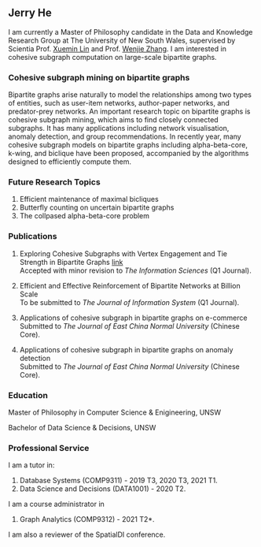 ## Jerry He

I am currently a Master of Philosophy candidate in the Data and Knowledge Research Group at The University of New South Wales, supervised by Scientia Prof. [Xuemin Lin](https://www.cse.unsw.edu.au/~lxue/) and Prof. [Wenjie Zhang](https://www.cse.unsw.edu.au/~zhangw/). I am interested in cohesive subgraph computation on large-scale bipartite graphs. 

### Cohesive subgraph mining on bipartite graphs
Bipartite graphs arise naturally to model the relationships among two types of entities, such as user-item networks, author-paper networks, and predator-prey networks. An important research topic on bipartite graphs is cohesive subgraph mining, which aims to find closely connected subgraphs. It has many applications including network visualisation, anomaly detection, and group recommendations. In recently year, many cohesive subgraph models on bipartite graphs including alpha-beta-core, k-wing, and biclique have been proposed, accompanied by the algorithms designed to efficiently compute them.

### Future Research Topics
1. Efficient maintenance of maximal bicliques
2. Butterfly counting on uncertain bipartite graphs
3. The collpased alpha-beta-core problem

### Publications
1. Exploring Cohesive Subgraphs with Vertex Engagement and Tie Strength in Bipartite Graphs [link](https://arxiv.org/pdf/2008.04054.pdf)  
Accepted with minor revision to *The Information Sciences* (Q1 Journal). 

2. Efficient and Effective Reinforcement of Bipartite Networks at Billion Scale  
To be submitted to *The Journal of Information System* (Q1 Journal). 

3. Applications of cohesive subgraph in bipartite graphs on e-commerce  
Submitted to *The Journal of East China Normal University* (Chinese Core). 

4. Applications of cohesive subgraph in bipartite graphs on anomaly detection  
Submitted to *The Journal of East China Normal University* (Chinese Core). 

### Education 
Master of Philosophy in Computer Science & Enigineering, UNSW

Bachelor of Data Science & Decisions, UNSW

### Professional Service

I am a tutor in:

1. Database Systems (COMP9311) - 2019 T3, 2020 T3, 2021 T1.
2. Data Science and Decisions (DATA1001) - 2020 T2.

I am a course administrator in 
1. Graph Analytics (COMP9312) - 2021 T2*.

I am also a reviewer of the SpatialDI conference. 


